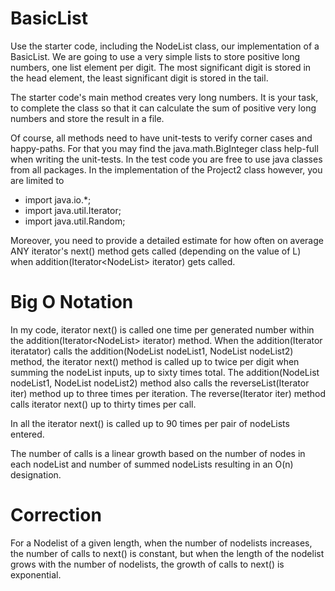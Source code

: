 # BasicList
Use the starter code, including the NodeList class, our implementation of a BasicList.
We are going to use a very simple lists to store positive long numbers, one list element per digit. The most significant digit is stored in the head element, the least significant digit is stored in the tail.

The starter code's main method creates very long numbers. It is your task, to complete the class so that it can calculate the sum of positive very long numbers and store the result in a file.

Of course, all methods need to have unit-tests to verify corner cases and happy-paths. For that you may find the java.math.BigInteger class help-full when writing the unit-tests. In the test code you are free to use java classes from all packages. In the implementation of the Project2 class however, you are limited to

* import java.io.*; 
* import java.util.Iterator; 
* import java.util.Random; 

Moreover, you need to provide a detailed estimate for how often on average ANY iterator's next() method gets called (depending on the value of L) when addition(Iterator<NodeList<Integer>> iterator) gets called.

# Big O Notation

In my code, iterator next() is called one time per generated number within the addition(Iterator<NodeList<Integer>> iterator) method.
When the addition(Iterator<NodeList> iteratator) calls the addition(NodeList<Integer> nodeList1, NodeList<Integer> nodeList2) method,
the iterator next() method is called up to twice per digit when summing the nodeList inputs, up to sixty times total.
The addition(NodeList<Integer> nodeList1, NodeList<Integer> nodeList2) method also calls the reverseList(Iterator<Integer> iter) method up to three times 
per iteration.
The reverse(Iterator<Integer> iter) method calls iterator next() up to thirty times per call.

In all the iterator next() is called up to 90 times per pair of nodeLists entered.

The number of calls is a linear growth based on the number of nodes in each nodeList and number of summed nodeLists
resulting in an O(n) designation. 

# Correction

For a Nodelist of a given length, when the number of nodelists increases, the number of calls to next() is constant, but
when the length of the nodelist grows with the number of nodelists, the growth of calls to next() is exponential. 




